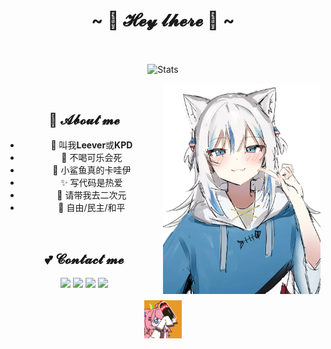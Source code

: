 
<h1 align="center">~ 💖 𝓗𝓮𝔂 𝓵𝓱𝓮𝓻𝓮 💖 ~</h1>

<br/>

<p align="center">
 <img src="https://github-widgetbox.vercel.app/api/profile?username=KARPED1EM&data=followers,repositories,stars,commits&theme=nautilus" align="center" alt="Stats" />
</p>

<img align="right" alt="Damn i love gura" src="Gura.webp" width="50%" height="auto" /> 

<br/>

<h2 align="center">🌱 𝓐𝓫𝓸𝓾𝓽 𝓶𝓮</h2>
 <ul align="center">
<li>💖 叫我<b>Leever</b>或<b>KPD</b></li>
<li>🍻 不喝可乐会死</li>
<li>🦈 小鲨鱼真的卡哇伊</li>
<li>✨ 写代码是热爱</li>
<li>🌸 请带我去二次元</li>
<li>🗽 自由/民主/和平</li>
 </ul>

<br/>

<h2 align="center">💕 𝓒𝓸𝓷𝓽𝓪𝓬𝓽 𝓶𝓮</h2>

<p align="center">
<a href="mailto:leever.zzz@gmail.com" target="_blank"><img src="https://img.shields.io/badge/Gmail%20-%231DA1F2.svg?&style=for-the-badge&logo=gmail&logoColor=white&color=ea4335"/></a>
<a href="https://space.bilibili.com/312252452" target="_blank"><img src="https://img.shields.io/badge/Bilibili%20-%231DA1F2.svg?&style=for-the-badge&logo=bilibili&logoColor=white&color=fb7299"/></a>
<a href="https://npm.elemecdn.com/kpd-hexo-static@latest/img/QQ.webp" target="_blank"><img src="https://img.shields.io/badge/QQ%20-%231DA1F2.svg?&style=for-the-badge&logo=Tencent+QQ&logoColor=white&color=1e6fff"/></a>
<a href="https://npm.elemecdn.com/kpd-hexo-static@latest/img/Wechat.webp" target="_blank"><img src="https://img.shields.io/badge/Wechat%20-%231DA1F2.svg?&style=for-the-badge&logo=wechat&logoColor=white&color=08c160"/></a>

<br>
<br>

<img align="center" alt="xoxox" src="GIF.gif" width="12%" height="auto" />

</p>

